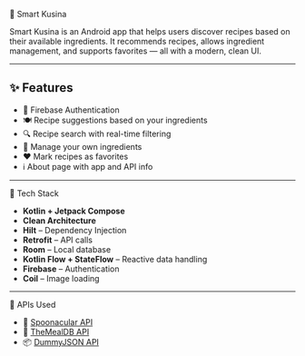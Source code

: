 🍳 Smart Kusina

Smart Kusina is an Android app that helps users discover recipes based on their available ingredients. It recommends recipes, allows ingredient management, and supports favorites — all with a modern, clean UI.

---

## ✨ Features

- 🔐 Firebase Authentication
- 🍽️ Recipe suggestions based on your ingredients
- 🔍 Recipe search with real-time filtering
- 🧾 Manage your own ingredients
- ❤️ Mark recipes as favorites
- ℹ️ About page with app and API info

---

🧱 Tech Stack

- **Kotlin + Jetpack Compose**
- **Clean Architecture**
- **Hilt** – Dependency Injection
- **Retrofit** – API calls
- **Room** – Local database
- **Kotlin Flow + StateFlow** – Reactive data handling
- **Firebase** – Authentication
- **Coil** – Image loading

---

🔧 APIs Used

- 🥄 [Spoonacular API](https://spoonacular.com/food-api)
- 🍱 [TheMealDB API](https://www.themealdb.com/api.php)
- 📦 [DummyJSON API](https://dummyjson.com/)
